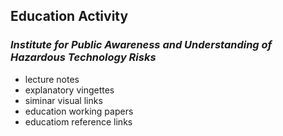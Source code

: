 ##  Education Activity

### *Institute for Public Awareness and Understanding of Hazardous Technology Risks*



- lecture notes
- explanatory vingettes 
- siminar visual links
- education working papers
- educatiom reference links